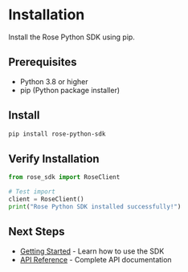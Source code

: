 # Installation

Install the Rose Python SDK using pip.

## Prerequisites

- Python 3.8 or higher
- pip (Python package installer)

## Install

```bash
pip install rose-python-sdk
```

## Verify Installation

```python
from rose_sdk import RoseClient

# Test import
client = RoseClient()
print("Rose Python SDK installed successfully!")
```

## Next Steps

- [Getting Started](getting-started.md) - Learn how to use the SDK
- [API Reference](api-reference/overview.md) - Complete API documentation
